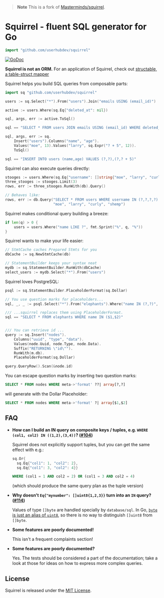 > **Note**
> This is a fork of [Masterminds/squirrel](https://github.com/Masterminds/squirrel).

# Squirrel - fluent SQL generator for Go

```go
import "github.com/userhubdev/squirrel"
```

[![GoDoc](https://pkg.go.dev/badge/github.com/userhubdev/squirrel)](https://pkg.go.dev/github.com/userhubdev/squirrel)

**Squirrel is not an ORM.** For an application of Squirrel, check out
[structable, a table-struct mapper](https://github.com/Masterminds/structable)


Squirrel helps you build SQL queries from composable parts:

```go
import sq "github.com/userhubdev/squirrel"

users := sq.Select("*").From("users").Join("emails USING (email_id)")

active := users.Where(sq.Eq{"deleted_at": nil})

sql, args, err := active.ToSql()

sql == "SELECT * FROM users JOIN emails USING (email_id) WHERE deleted_at IS NULL"
```

```go
sql, args, err := sq.
    Insert("users").Columns("name", "age").
    Values("moe", 13).Values("larry", sq.Expr("? + 5", 12)).
    ToSql()

sql == "INSERT INTO users (name,age) VALUES (?,?),(?,? + 5)"
```

Squirrel can also execute queries directly:

```go
stooges := users.Where(sq.Eq{"username": []string{"moe", "larry", "curly", "shemp"}})
three_stooges := stooges.Limit(3)
rows, err := three_stooges.RunWith(db).Query()

// Behaves like:
rows, err := db.Query("SELECT * FROM users WHERE username IN (?,?,?,?) LIMIT 3",
                      "moe", "larry", "curly", "shemp")
```

Squirrel makes conditional query building a breeze:

```go
if len(q) > 0 {
    users = users.Where("name LIKE ?", fmt.Sprint("%", q, "%"))
}
```

Squirrel wants to make your life easier:

```go
// StmtCache caches Prepared Stmts for you
dbCache := sq.NewStmtCache(db)

// StatementBuilder keeps your syntax neat
mydb := sq.StatementBuilder.RunWith(dbCache)
select_users := mydb.Select("*").From("users")
```

Squirrel loves PostgreSQL:

```go
psql := sq.StatementBuilder.PlaceholderFormat(sq.Dollar)

// You use question marks for placeholders...
sql, _, _ := psql.Select("*").From("elephants").Where("name IN (?,?)", "Dumbo", "Verna").ToSql()

/// ...squirrel replaces them using PlaceholderFormat.
sql == "SELECT * FROM elephants WHERE name IN ($1,$2)"


/// You can retrieve id ...
query := sq.Insert("nodes").
    Columns("uuid", "type", "data").
    Values(node.Uuid, node.Type, node.Data).
    Suffix("RETURNING \"id\"").
    RunWith(m.db).
    PlaceholderFormat(sq.Dollar)

query.QueryRow().Scan(&node.id)
```

You can escape question marks by inserting two question marks:

```sql
SELECT * FROM nodes WHERE meta->'format' ??| array[?,?]
```

will generate with the Dollar Placeholder:

```sql
SELECT * FROM nodes WHERE meta->'format' ?| array[$1,$2]
```

## FAQ

* **How can I build an IN query on composite keys / tuples, e.g. `WHERE (col1, col2) IN ((1,2),(3,4))`? ([#104](https://github.com/Masterminds/squirrel/issues/104))**

    Squirrel does not explicitly support tuples, but you can get the same effect with e.g.:

    ```go
    sq.Or{
      sq.Eq{"col1": 1, "col2": 2},
      sq.Eq{"col1": 3, "col2": 4}}
    ```

    ```sql
    WHERE (col1 = 1 AND col2 = 2) OR (col1 = 3 AND col2 = 4)
    ```

    (which should produce the same query plan as the tuple version)

* **Why doesn't `Eq{"mynumber": []uint8{1,2,3}}` turn into an `IN` query? ([#114](https://github.com/Masterminds/squirrel/issues/114))**

    Values of type `[]byte` are handled specially by `database/sql`. In Go, [`byte` is just an alias of `uint8`](https://golang.org/pkg/builtin/#byte), so there is no way to distinguish `[]uint8` from `[]byte`.

* **Some features are poorly documented!**

    This isn't a frequent complaints section!

* **Some features are poorly documented?**

    Yes. The tests should be considered a part of the documentation; take a look at those for ideas on how to express more complex queries.

## License

Squirrel is released under the
[MIT License](http://www.opensource.org/licenses/MIT).
